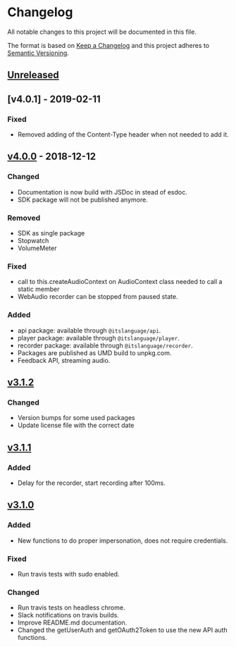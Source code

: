 # Changelog

All notable changes to this project will be documented in this file.

The format is based on [Keep a Changelog](http://keepachangelog.com)
and this project adheres to [Semantic Versioning](http://semver.org).

## [Unreleased]

## [v4.0.1] - 2019-02-11

### Fixed

- Removed adding of the Content-Type header when not needed to add it.

## [v4.0.0] - 2018-12-12

### Changed

- Documentation is now build with JSDoc in stead of esdoc.
- SDK package will not be published anymore.

### Removed

- SDK as single package
- Stopwatch
- VolumeMeter

### Fixed

- call to this.createAudioContext on AudioContext class needed to call a static member
- WebAudio recorder can be stopped from paused state.

### Added

- api package: available through `@itslanguage/api`.
- player package: available through `@itslanguage/player`.
- recorder package: available through `@itslanguage/recorder`.
- Packages are published as UMD build to unpkg.com.
- Feedback API, streaming audio.

## [v3.1.2]

### Changed

- Version bumps for some used packages
- Update license file with the correct date

## [v3.1.1]

### Added

- Delay for the recorder, start recording after 100ms.

## [v3.1.0]

### Added

- New functions to do proper impersonation, does not require credentials.

### Fixed

- Run travis tests with sudo enabled.

### Changed

- Run travis tests on headless chrome.
- Slack notifications on travis builds.
- Improve README.md documentation.
- Changed the getUserAuth and getOAuth2Token to use the new API auth functions.


[Unreleased]: https://github.com/itslanguage/itslanguage-js/compare/v4.0.1...HEAD
[v4.0.0]: https://github.com/itslanguage/itslanguage-js/compare/v4.0.0...v4.0.1
[v4.0.0]: https://github.com/itslanguage/itslanguage-js/compare/v3.1.2...v4.0.0
[v3.1.2]: https://github.com/itslanguage/itslanguage-js/compare/v3.1.1...v3.1.2
[v3.1.1]: https://github.com/itslanguage/itslanguage-js/compare/v3.1.0...v3.1.1
[v3.1.0]: https://github.com/itslanguage/itslanguage-js/compare/v3.0.1...v3.1.0
